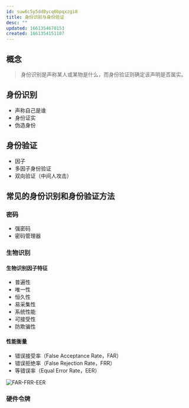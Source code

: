 ```yaml
---
id: suw6c5y5dd8ycq6bpqxzgi8
title: 身份识别与身份验证
desc: ""
updated: 1661354670153
created: 1661354151107
---
```


## 概念

> 身份识别是声称某人或某物是什么，而身份验证则确定该声明是否属实。

## 身份识别

- 声称自己是谁
- 身份证实
- 伪造身份

## 身份验证

- 因子
- 多因子身份验证
- 双向验证（中间人攻击）

## 常见的身份识别和身份验证方法

### 密码

- 强密码
- 密码管理器

### 生物识别

#### 生物识别因子特征

- 普遍性
- 唯一性
- 恒久性
- 易采集性
- 系统性能
- 可接受性
- 防欺骗性

#### 性能衡量

- 错误接受率（False Acceptance Rate，FAR）
- 错误拒绝率（False Rejection Rate，FRR）
- 等错误率（Equal Error Rate，EER）

![FAR-FRR-EER](https://res.weread.qq.com/wrepub/CB_3300018983_042-01.jpg)

### 硬件令牌
